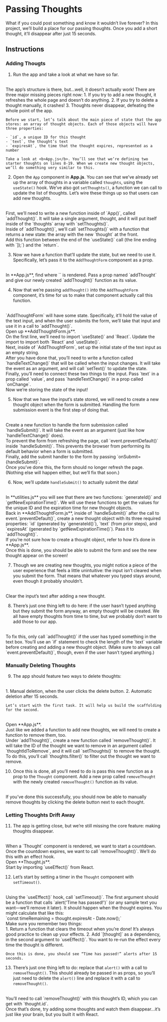 # Passing Thoughts

What if you could post something and know it wouldn’t live forever? In this project, we’ll build a place for our passing thoughts. Once you add a short thought, it’ll disappear after just 15 seconds.

## Instructions

### Adding Thougts

1. Run the app and take a look at what we have so far.
<br>
The app’s structure is there, but…well, it doesn’t actually work! There are three major missing pieces right now:
    1. If you try to add a new thought, it refreshes the whole page and doesn’t do anything.
    2. If you try to delete a thought manually, it crashes!
    3. Thoughts never disappear, defeating the whole point of the app.

    Before we start, let’s talk about the main piece of state that the app stores: an array of thought objects. Each of those objects will have three properties:

    - `id`, a unique ID for this thought
    - `text`, the thought’s text
    - `expiresAt`, the time that the thought expires, represented as a number

    Take a look at <b>App.js</b>. You’ll see that we’re defining two starter thoughts on lines 8-19. When we create new thought objects, we’ll do something very similar to this.

2. Open the `App` component in **App.js**. You can see that we’ve already set up the array of thoughts in a variable called `thoughts`, using the `useState()` hook. We’ve also got `setThoughts()`, a function we can call to update the list of thoughts. Let’s wire these things up so that users can add new thoughts.
<br>
First, we’ll need to write a new function inside of `App()`, called `addThought()`. It will take a single argument, thought, and it will put itself inside of the `thoughts` array with `setThoughts()`.
<br>
Inside of `addThought()`, we’ll call `setThoughts()` with a function that returns a new state: the array with the new `thought` at the front.
<br>
Add this function between the end of the `useState()` call (the line ending with `]);`) and the `return`.

3. Now we have a function that’ll update the state, but we need to use it. Specifically, let’s pass it to the `AddThoughtForm` component as a prop.
<br>
In **App.js**, find where `<AddThoughtForm>` is rendered. Pass a prop named `addThought` and give our newly created `addThought()` function as its value.

4. Now that we’re passing `addThought()` into the `AddThoughtForm` component, it’s time for us to make that component actually call this function.
<br>
`AddThoughtForm` will have some state. Specifically, it’ll hold the value of the text input, and when the user submits the form, we’ll take that input and use it in a call to `addThought()`.
<br>
Open up **AddThoughtForm.js**.
<br>
On the first line, we’ll need to import `useState()` and `React`. Update the import to import both `React` and `useState()`.
<br>
Next, inside of `AddThoughtForm`, set up the initial state of the text input as an empty string.
<br>
After you have done that, you’ll need to write a function called `handleTextChange()` that will be called when the input changes. It will take the event as an argument, and will call `setText()` to update the state.
<br>
Finally, you’ll need to connect these two things to the input. Pass `text` in a prop called `value`, and pass `handleTextChange()` in a prop called `onChange`.
<br>
Now we’re storing the state of the input!

5. Now that we have the input’s state stored, we will need to create a new thought object when the form is submitted. Handling the form submission event is the first step of doing that.
<br>
Create a new function to handle the form submission called `handleSubmit()`. It will take the event as an argument (just like how `handleTextChange()` does).
<br>
To prevent the form from refreshing the page, call `event.preventDefault()` inside `handleSubmit()`. This prevents the browser from performing its default behavior when a form is submitted.
<br>
Finally, add the submit handler to the form by passing `onSubmit={handleSubmit}`.
<br>
Once you’ve done this, the form should no longer refresh the page. (Nothing else will happen either, but we’ll fix that soon.)

6. Now, we’ll update `handleSubmit()` to actually submit the data!
<br>
In **utilities.js** you will see that there are two functions: `generateId()` and `getNewExpirationTime()`. We will use these functions to get the values for the unique ID and the expiration time for new thought objects.
<br>
Back in **AddThoughtForm.js**, inside of `handleSubmit()` after the call to event.`preventDefault()`, create a new thought object with its three required properties: `id` (generated by `generateId()`), `text` (from prior steps), and `expiresAt` (generated by `getNewExpirationTime()`). Pass it to `addThought()`.
<br>
If you’re not sure how to create a thought object, refer to how it’s done in **App.js**.
<br>
Once this is done, you should be able to submit the form and see the new thought appear on the screen!

7. Though we are creating new thoughts, you might notice a piece of the user experience that feels a little unintuitive: the input isn’t cleared when you submit the form. That means that whatever you typed stays around, even though it probably shouldn’t.
<br>
Clear the input’s text after adding a new thought.

8. There’s just one thing left to do here: if the user hasn’t typed anything but they submit the form anyway, an empty thought will be created. We all have empty thoughts from time to time, but we probably don’t want to add those to our app.
<br>
To fix this, only call `addThought()` if the user has typed something in the text box. You’ll use an `if` statement to check the length of the `text` variable before creating and adding a new thought object. (Make sure to always call `event.preventDefault()`, though, even if the user hasn’t typed anything.)

### Manually Deleting Thoughts

9. The app should feature two ways to delete thoughts:
<br>
    1. Manual deletion, when the user clicks the delete button.
    2. Automatic deletion after 15 seconds.

    Let’s start with the first task. It will help us build the scaffolding for the second.
<br>
Open **App.js**.
<br>
Just like we added a function to add new thoughts, we will need to create a function to remove them, too.
<br>
Under `addThought()`, create a new function called `removeThought()`. It will take the ID of the thought we want to remove in an argument called `thoughtIdToRemove`, and it will call `setThoughts()` to remove the thought.
<br>
To do this, you’ll call `thoughts.filter()` to filter out the thought we want to remove.

10. Once this is done, all you’ll need to do is pass this new function as a prop to the `Thought` component. Add a new prop called `removeThought` with the newly created `removeThought()` function as its value.
<br>
If you’ve done this successfully, you should now be able to manually remove thoughts by clicking the delete button next to each thought.

### Letting Thoughts Drift Away

11. The app is getting close, but we’re still missing the core feature: making thoughts disappear.
<br>
When a `Thought` component is rendered, we want to start a countdown. Once the countdown expires, we want to call `removeThought()`. We’ll do this with an effect hook.
<br>
Open **Thought.js**.
<br>
Start by importing `useEffect()` from React.

12. Let’s start by setting a timer in the `Thought` component with `setTimeout()`.
<br>
Using the `useEffect()` hook, call `setTimeout()`. The first argument should be a function that calls `alert('Time has passed!')` (or any sample text you want—we’ll remove it later). It should happen when the thought expires. You might calculate that like this:
<br>
`const timeRemaining = thought.expiresAt - Date.now();`
<br>
Make sure you remember two things:
<br>
    1. Return a function that clears the timeout when you’re done! It’s always good practice to clean up your effects.
    2. Add `[thought]` as a dependency, in the second argument to `useEffect()`. You want to re-run the effect every time the thought is different.

    Once this is done, you should see “Time has passed!” alerts after 15 seconds.

13. There’s just one thing left to do: replace that `alert()` with a call to `removeThought()`. This should already be passed in as props, so you’ll just need to delete the `alert()` line and replace it with a call to `removeThought()`.
<br>
You’ll need to call `removeThought()` with this thought’s ID, which you can get with `thought.id`.
<br>
Once that’s done, try adding some thoughts and watch them disappear…it’s just like your brain, but you built it with React.